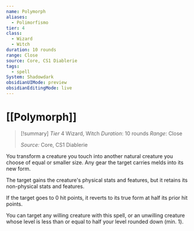 ```yaml
---
name: Polymorph
aliases:
  - Polimorfismo
tier: 4
class:
  - Wizard
  - Witch
duration: 10 rounds
range: Close
source: Core, CS1 Diablerie
tags:
  - spell
System: Shadowdark
obsidianUIMode: preview
obsidianEditingMode: live
---
```


 # [[Polymorph]]

>[!summary]
> *Tier* 4
> Wizard, Witch
> *Duration*: 10 rounds
> *Range*: Close
> 
> *Source:* Core, CS1  Diablerie

You transform a creature you touch into another natural creature you choose of equal or smaller size. Any gear the target carries melds into its new form. 

The target gains the creature's physical stats and features, but it retains its non-physical stats and features. 

If the target goes to 0 hit points, it reverts to its true form at half its prior hit points. 

You can target any willing creature with this spell, or an unwilling creature whose level is less than or equal to half your level rounded down (min. 1).



